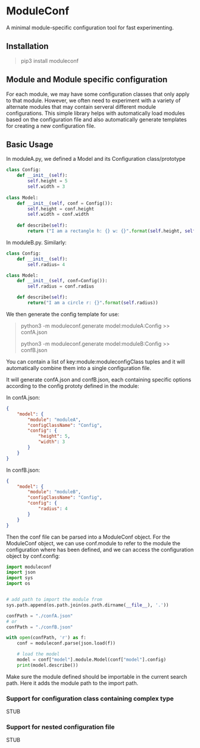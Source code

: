 # ModuleConf

A minimal module-specific configuration tool for fast experimenting.



## Installation

> pip3 install moduleconf

## Module and Module specific configuration

For each module, we may have some configuration classes that only apply to that module. 
However, we often need to experiment with a variety of alternate modules that may contain serveral different module configurations.
This simple library helps with automatically load modules based on the configuration file and also automatically generate templates for creating a new configuration file.

## Basic Usage

In moduleA.py, we defined a Model and its Configuration class/prototype

```python
class Config:
    def __init__(self):
        self.height = 5
        self.width = 3
        
class Model:
    def __init__(self, conf = Config()):
        self.height = conf.height
        self.width = conf.width
    
    def describe(self):
        return ("I am a rectangle h: {} w: {}".format(self.height, self.width))

```

In moduleB.py. Similarly:

```python
class Config:
    def __init__(self):
        self.radius= 4

class Model:
    def __init__(self, conf=Config()):
        self.radius = conf.radius

    def describe(self):
        return("I am a circle r: {}".format(self.radius))

```

We then generate the config template for use:

> python3 -m moduleconf.generate model:moduleA:Config >> confA.json
> 
> python3 -m moduleconf.generate model:moduleB:Config >> confB.json



You can contain a list of key:module:moduleconfigClass tuples and it will automatically combine them into a single configuration file.



It will generate confA.json and confB.json, each containing specific options according to the config prototy defined in the module:

In confA.json:

```json
{
	"model": {
		"module": "moduleA",
		"configClassName": "Config",
		"config": {
			"height": 5,
			"width": 3
		}
	}
}
```

In confB.json:

```json
{
	"model": {
		"module": "moduleB",
		"configClassName": "Config",
		"config": {
			"radius": 4
		}
	}
}
```

Then the conf file can be parsed into a ModuleConf object. For the ModuleConf object, we can use conf.module to refer to the module the configuration where has been defined, and we can access the configuration object by conf.config:

```python
import moduleconf
import json
import sys
import os


# add path to import the module from
sys.path.append(os.path.join(os.path.dirname(__file__), '.'))

confPath = "./confA.json"
# or
confPath = "./confB.json"

with open(confPath, 'r') as f:
    conf = moduleconf.parse(json.load(f))

    # load the model
    model = conf["model"].module.Model(conf["model"].config)
    print(model.describe())
```

Make sure the module defined should be importable in the current search path. Here it adds the module path to the import path.

### Support for configuration class containing complex type

STUB

### Support for nested configuration file

STUB
